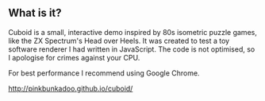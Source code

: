 ## What is it?

Cuboid is a small, interactive demo inspired by 80s isometric puzzle games, like the ZX Spectrum's Head over Heels. It was created to test a toy software renderer I had written in JavaScript. The code is not optimised, so I apologise for crimes against your CPU.

For best performance I recommend using Google Chrome.

http://pinkbunkadoo.github.io/cuboid/
